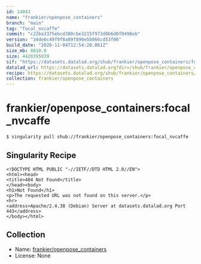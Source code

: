 ```yaml
---
id: 14843
name: "frankier/openpose_containers"
branch: "main"
tag: "focal_nvcaffe"
commit: "c22ba3375ebcd380cbe3215f973d0b6d0f0490eb"
version: "34de6c49f9f8a89f890e5b866cd53f06"
build_date: "2020-11-04T12:54:20.061Z"
size_mb: 8810.0
size: 4420395039
sif: "https://datasets.datalad.org/shub/frankier/openpose_containers/focal_nvcaffe/2020-11-04-c22ba337-34de6c49/34de6c49f9f8a89f890e5b866cd53f06.sif"
datalad_url: https://datasets.datalad.org?dir=/shub/frankier/openpose_containers/focal_nvcaffe/2020-11-04-c22ba337-34de6c49/
recipe: https://datasets.datalad.org/shub/frankier/openpose_containers/focal_nvcaffe/2020-11-04-c22ba337-34de6c49/Singularity
collection: frankier/openpose_containers
---
```


# frankier/openpose_containers:focal_nvcaffe

```bash
$ singularity pull shub://frankier/openpose_containers:focal_nvcaffe
```

## Singularity Recipe

```singularity
<!DOCTYPE HTML PUBLIC "-//IETF//DTD HTML 2.0//EN">
<html><head>
<title>404 Not Found</title>
</head><body>
<h1>Not Found</h1>
<p>The requested URL was not found on this server.</p>
<hr>
<address>Apache/2.4.38 (Debian) Server at datasets.datalad.org Port 443</address>
</body></html>
```

## Collection

 - Name: [frankier/openpose_containers](https://github.com/frankier/openpose_containers)
 - License: None

